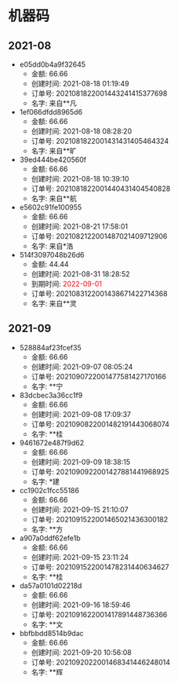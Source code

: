 # 机器码
## 2021-08
* e05dd0b4a9f32645
  * 金额: 66.66
  * 创建时间: 2021-08-18 01:19:49
  * 订单号: 2021081822001443241415377698
  * 名字: 来自**凡
* 1ef066dfdd8965d6
  * 金额: 66.66
  * 创建时间: 2021-08-18 08:28:20
  * 订单号: 2021081822001431431405464324
  * 名字: 来自**旷
* 39ed444be420560f
  * 金额: 66.66
  * 创建时间: 2021-08-18 10:39:10
  * 订单号: 2021081822001440431404540828
  * 名字: 来自**航
* e5602c91fe100955
  * 金额: 66.66
  * 创建时间: 2021-08-21 17:58:01
  * 订单号: 2021082122001487021409712906
  * 名字: 来自*浩
* 514f3097048b26d6
  * 金额: 44.44
  * 创建时间: 2021-08-31 18:28:52
  * 到期时间: <font color=red>2022-09-01</font >
  * 订单号: 2021083122001438671422714368
  * 名字: 来自**灵

## 2021-09
* 528884af23fcef35
  * 金额: 66.66
  * 创建时间: 2021-09-07 08:05:24
  * 订单号: 2021090722001477581427170166
  * 名字: **宁
* 83dcbec3a36cc1f9
  * 金额: 66.66
  * 创建时间: 2021-09-08 17:09:37
  * 订单号: 2021090822001482191443068074
  * 名字: **桂
* 9461672e487f9d62
  * 金额: 66.66
  * 创建时间: 2021-09-09 18:38:15
  * 订单号: 2021090922001427881441968925
  * 名字: *建
* cc1902c1fcc55186
  * 金额: 66.66
  * 创建时间: 2021-09-15 21:10:07
  * 订单号: 2021091522001465021436300182
  * 名字: **方
* a907a0ddf62efe1b
  * 金额: 66.66
  * 创建时间: 2021-09-15 23:11:24
  * 订单号: 2021091522001478231440634627
  * 名字: **桂
* da57a0101d02218d
  * 金额: 66.66
  * 创建时间: 2021-09-16 18:59:46
  * 订单号: 2021091622001417891448736366
  * 名字: **文
* bbfbbdd8514b9dac
  * 金额: 66.66
  * 创建时间: 2021-09-20 10:56:08
  * 订单号: 2021092022001468341446248014
  * 名字: **辉